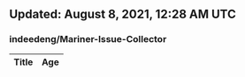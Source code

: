 ## Updated: August 8, 2021, 12:28 AM UTC


### indeedeng/Mariner-Issue-Collector
|**Title**|**Age**|
|:----|:----|